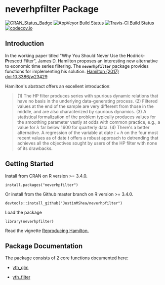 # neverhpfilter Package


[![CRAN_Status_Badge](http://www.r-pkg.org/badges/version/neverhpfilter)](https://cran.r-project.org/package=neverhpfilter) [![AppVeyor Build Status](https://ci.appveyor.com/api/projects/status/github/JustinMShea/neverhpfilter?branch=master&svg=true)](https://ci.appveyor.com/project/JustinMShea/neverhpfilter) [![Travis-CI Build Status](https://travis-ci.org/JustinMShea/neverhpfilter.svg?branch=master)](https://travis-ci.org/JustinMShea/neverhpfilter) [![codecov.io](https://codecov.io/gh/JustinMShea/neverhpfilter/graph/badge.svg)](https://codecov.io/github/JustinMShea/neverhpfilter?branch=master)



## Introduction

  In the working paper titled "Why You Should Never Use the **H**odrick-**P**rescott Filter", James D. Hamilton proposes an interesting new alternative to economic time series filtering. The **`neverhpfilter`** package provides functions for implementing his solution. [Hamilton (2017) <doi:10.3386/w23429>](https://www.nber.org/papers/w23429)

Hamilton's abstract offers an excellent introduction:

  > (1) The HP filter produces series with spurious dynamic relations that have no basis in the underlying data-generating process. (2) Filtered values at the end of the sample are very different from those in the middle, and are also characterized by spurious dynamics. (3) A statistical formalization of the problem typically produces values for the smoothing parameter vastly at odds with common practice, e.g., a value for $\lambda$ far below 1600 for quarterly data. (4) There's a better alternative. A regression of the variable at date $t + h$ on the four most recent values as of date $t$ offers a robust approach to detrending that achieves all the objectives sought by users of the HP filter with none of its drawbacks.


  
## Getting Started


Install from CRAN on R version >= 3.4.0.

```{r}
install.packages("neverhpfilter")
```

Or install from the Github master branch on R version >= 3.4.0.

```{r}
devtools::install_github("JustinMShea/neverhpfilter")
```

Load the package

```{r}
library(neverhpfilter)
```

Read the vignette [Reproducing Hamilton.](https://justinmshea.github.io/neverhpfilter/articles/Reproducing-Hamilton.html)


## Package Documentation

The package consists of 2 core functions documented here:

 * [yth_glm](https://justinmshea.github.io/neverhpfilter/reference/yth_glm.html)

 * [yth_filter](https://justinmshea.github.io/neverhpfilter/reference/yth_filter.html)


